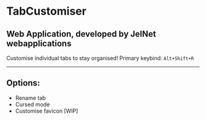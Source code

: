 # TabCustomiser
## Web Application, developed by JelNet webapplications

Customise individual tabs to stay organised!
Primary keybind: ``Alt+Shift+R``

---

## Options:

- Rename tab
- Cursed mode
- Customise favicon [WIP]
